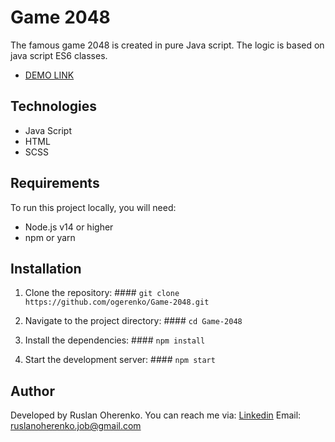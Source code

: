 # Game 2048

The famous game 2048 is created in pure Java script. The logic is based on java script ES6 classes.

  - [DEMO LINK](https://ogerenko.github.io/Game-2048/)

## Technologies
  + Java Script
  + HTML
  + SCSS

## Requirements

To run this project locally, you will need:
  + Node.js v14 or higher
  + npm or yarn

## Installation

  1. Clone the repository:
    #### `git clone https://github.com/ogerenko/Game-2048.git`

  2. Navigate to the project directory:
    #### `cd Game-2048`

  3. Install the dependencies:
    #### `npm install`

  4. Start the development server:
    #### `npm start`

## Author

  Developed by Ruslan Oherenko. You can reach me via:
  [Linkedin](www.linkedin.com/in/ruslan-oherenko-3295b7303)
  Email: ruslanoherenko.job@gmail.com
